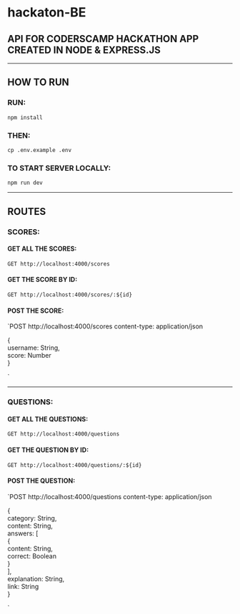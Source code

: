 # hackaton-BE

## API FOR CODERSCAMP HACKATHON APP CREATED IN NODE & EXPRESS.JS

---

## HOW TO RUN

### RUN:

`npm install`

### THEN:

`cp .env.example .env`

### TO START SERVER LOCALLY:

`npm run dev`

---

## ROUTES

### SCORES:

#### GET ALL THE SCORES:

`GET http://localhost:4000/scores`

#### GET THE SCORE BY ID:

`GET http://localhost:4000/scores/:${id}`

#### POST THE SCORE:

`POST http://localhost:4000/scores
content-type: application/json

{<br>
    username: String,<br>
    score: Number<br>
}<br>

`

---

### QUESTIONS:

#### GET ALL THE QUESTIONS:

`GET http://localhost:4000/questions`

#### GET THE QUESTION BY ID:

`GET http://localhost:4000/questions/:${id}`

#### POST THE QUESTION:

`POST http://localhost:4000/questions
content-type: application/json

{<br>
    category: String,<br>
    content: String,<br>
    answers: [<br>
        {<br>
            content: String,<br>
            correct: Boolean<br>
        }<br>
    ],<br>
    explanation: String,<br>
    link: String<br>
}<br>

`
